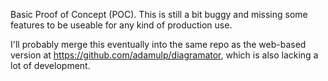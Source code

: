 Basic Proof of Concept (POC). This is still a bit buggy and missing some features to be useable for any kind of production use.

I'll probably merge this eventually into the same repo as the web-based version at https://github.com/adamulp/diagramator, which is also lacking a lot of development.
